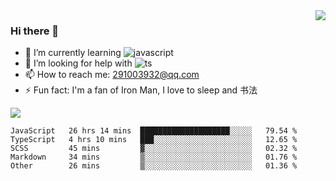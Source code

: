 <img align='right' src='https://github-readme-stats.vercel.app/api?username=niaogege&show_icons=true&theme=radical'/>

### Hi there 👋

- 🌱 I’m currently learning ![javascript](https://img.shields.io/badge/javacript-learn-orange)
- 🤔 I’m looking for help with ![ts](https://img.shields.io/badge/ts-learn-yellow)
- 📫 How to reach me: 291003932@qq.com
- ⚡ Fun fact:  I'm a fan of Iron Man, I love to sleep and 书法

![](https://github-readme-stats.vercel.app/api/top-langs/?username=niaogege&layout=compact)

<!--START_SECTION:waka-->
```text
JavaScript   26 hrs 14 mins  ████████████████████░░░░░   79.54 % 
TypeScript   4 hrs 10 mins   ███░░░░░░░░░░░░░░░░░░░░░░   12.65 % 
SCSS         45 mins         ▓░░░░░░░░░░░░░░░░░░░░░░░░   02.32 % 
Markdown     34 mins         ▒░░░░░░░░░░░░░░░░░░░░░░░░   01.76 % 
Other        26 mins         ▒░░░░░░░░░░░░░░░░░░░░░░░░   01.36 % 
```
<!--END_SECTION:waka-->
